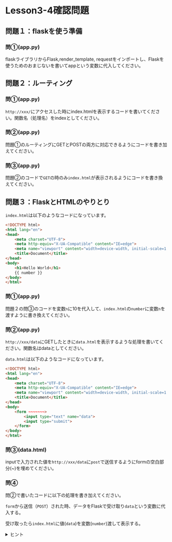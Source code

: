 # Lesson3-4確認問題

## 問題１：flaskを使う準備
### 問①(app.py)

flaskライブラリからFlask,render_template, requestをインポートし、Flaskを使うためのおまじないを書いてappという変数に代入してください。

## 問題２：ルーティング
### 問①(app.py)

`http://xxx/`にアクセスした時にindex.htmlを表示するコードを書いてください。関数名（処理名）をindexとしてください。

### 問②(app.py)

問題①のルーティングにGETとPOSTの両方に対応できるようにコードを書き加えてください。

### 問③(app.py)

問題②のコードで`GET`の時のみ`index.html`が表示されるようにコードを書き換えてください。

## 問題３：FlaskとHTMLのやりとり
`index.html`は以下のようなコードになっています。

```html
<!DOCTYPE html>
<html lang="en">
<head>
    <meta charset="UTF-8">
    <meta http-equiv="X-UA-Compatible" content="IE=edge">
    <meta name="viewport" content="width=device-width, initial-scale=1.0">
    <title>Document</title>
</head>
<body>
    <h1>Hello World</h1>
    {{ number }}
</body>
</html>
```

### 問①(app.py)

問題２の問③のコードを変数`n`に10を代入して、`index.html`の`number`に変数`n`を渡すように書き換えてください。

### 問②(app.py)

`http://xxx/data`にGETしたときに`data.html`を表示するような処理を書いてください。関数名はdataとしてください。

`data.html`は以下のようなコードになっています。

```html
<!DOCTYPE html>
<html lang="en">
<head>
    <meta charset="UTF-8">
    <meta http-equiv="X-UA-Compatible" content="IE=edge">
    <meta name="viewport" content="width=device-width, initial-scale=1.0">
    <title>Document</title>
</head>
<body>
    <form ~~~~~~~>
        <input type="text" name="data">
        <input type="submit">
    </form>    
</body>
</html>
```

### 問③(data.html)

inputで入力された値を`http://xxx/data`に`post`で送信するようにformの空白部分(~)を埋めてください。

### 問④

問②で書いたコードに以下の処理を書き加えてください。

`form`から送信（`POST`）された時、データをFlaskで受け取り`data`という変数に代入する。

受け取ったら`index.html`に値(`data`)を変数(`number`)渡して表示する。

<details>
<summary>ヒント</summary>

問題２の問③を参考にしてmethodとルーティング、render_template部分を変更してみよう！

テキストを受け取りたいときは`request.form[name属性]`で受け取れます！

</details>


